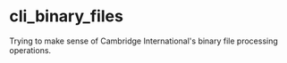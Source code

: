# cli_binary_files
 Trying to make sense of Cambridge International's binary file processing operations.
